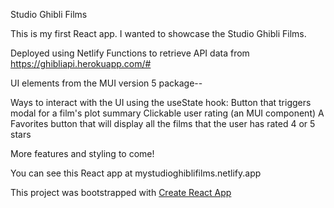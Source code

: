 Studio Ghibli Films

This is my first React app. I wanted to showcase the Studio Ghibli Films.

Deployed using Netlify Functions to retrieve API data from https://ghibliapi.herokuapp.com/#

UI elements from the MUI version 5 package--

Ways to interact with the UI using the useState hook:
Button that triggers modal for a film's plot summary
Clickable user rating (an MUI component) 
A Favorites button that will display all the films that the user has rated 4 or 5 stars

More features and styling to come!




You can see this React app at mystudioghiblifilms.netlify.app 

This project was bootstrapped with [Create React App](https://github.com/facebook/create-react-app)